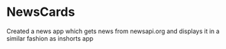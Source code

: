 # NewsCards

Created a news app which gets news from newsapi.org and displays it in a similar fashion as inshorts app

